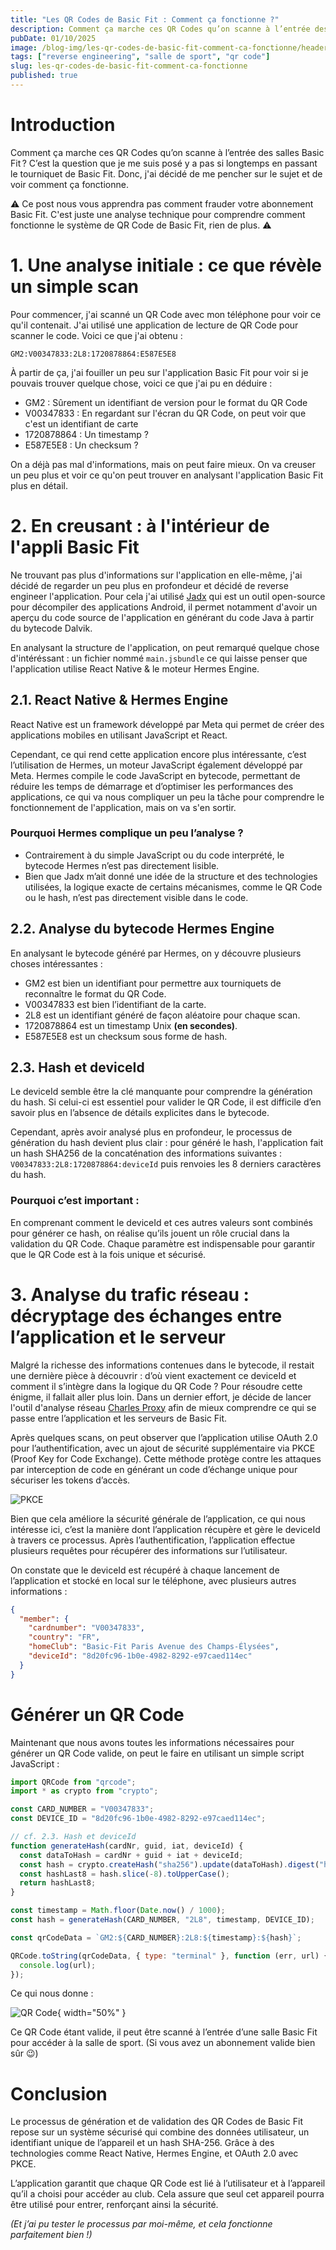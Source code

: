 ```yaml
---
title: "Les QR Codes de Basic Fit : Comment ça fonctionne ?"
description: Comment ça marche ces QR Codes qu’on scanne à l’entrée des salles Basic Fit ? C’est la question que je me suis posé. Dans ce post, on va parler QR Codes, appli mobile, un peu de tech, et de reverse engineering.
pubDate: 01/10/2025
image: /blog-img/les-qr-codes-de-basic-fit-comment-ca-fonctionne/header.webp
tags: ["reverse engineering", "salle de sport", "qr code"]
slug: les-qr-codes-de-basic-fit-comment-ca-fonctionne
published: true
---
```


# Introduction

Comment ça marche ces QR Codes qu’on scanne à l’entrée des salles Basic Fit ? C’est la question que je me suis posé y a pas si longtemps en passant le tourniquet de Basic Fit. Donc, j'ai décidé de me pencher sur le sujet et de voir comment ça fonctionne.

⚠️ Ce post nous vous apprendra pas comment frauder votre abonnement Basic Fit. C'est juste une analyse technique pour comprendre comment fonctionne le système de QR Code de Basic Fit, rien de plus. ⚠️

# 1. Une analyse initiale : ce que révèle un simple scan

Pour commencer, j'ai scanné un QR Code avec mon téléphone pour voir ce qu'il contenait. J'ai utilisé une application de lecture de QR Code pour scanner le code. Voici ce que j'ai obtenu :

```plaintext
GM2:V00347833:2L8:1720878864:E587E5E8
```

À partir de ça, j'ai fouiller un peu sur l'application Basic Fit pour voir si je pouvais trouver quelque chose, voici ce que j'ai pu en déduire :

- GM2 : Sûrement un identifiant de version pour le format du QR Code
- V00347833 : En regardant sur l'écran du QR Code, on peut voir que c'est un identifiant de carte
- 1720878864 : Un timestamp ?
- E587E5E8 : Un checksum ?

On a déjà pas mal d'informations, mais on peut faire mieux. On va creuser un peu plus et voir ce qu'on peut trouver en analysant l'application Basic Fit plus en détail.

# 2. En creusant : à l'intérieur de l'appli Basic Fit

Ne trouvant pas plus d'informations sur l'application en elle-même, j'ai décidé de regarder un peu plus en profondeur et décidé de reverse engineer l'application. Pour cela j'ai utilisé [Jadx](https://github.com/skylot/jadx) qui est un outil open-source pour décompiler des applications Android, il permet notamment d'avoir un aperçu du code source de l'application en générant du code Java à partir du bytecode Dalvik.

En analysant la structure de l'application, on peut remarqué quelque chose d'intéréssant : un fichier nommé `main.jsbundle` ce qui laisse penser que l'application utilise React Native & le moteur Hermes Engine.

## 2.1. React Native & Hermes Engine

React Native est un framework développé par Meta qui permet de créer des applications mobiles en utilisant JavaScript et React.

Cependant, ce qui rend cette application encore plus intéressante, c’est l’utilisation de Hermes, un moteur JavaScript également développé par Meta. Hermes compile le code JavaScript en bytecode, permettant de réduire les temps de démarrage et d’optimiser les performances des applications, ce qui va nous compliquer un peu la tâche pour comprendre le fonctionnement de l'application, mais on va s'en sortir.

### Pourquoi Hermes complique un peu l’analyse ?

- Contrairement à du simple JavaScript ou du code interprété, le bytecode Hermes n’est pas directement lisible.
- Bien que Jadx m’ait donné une idée de la structure et des technologies utilisées, la logique exacte de certains mécanismes, comme le QR Code ou le hash, n’est pas directement visible dans le code.

## 2.2. Analyse du bytecode Hermes Engine

En analysant le bytecode généré par Hermes, on y découvre plusieurs choses intéressantes :

- GM2 est bien un identifiant pour permettre aux tourniquets de reconnaître le format du QR Code.
- V00347833 est bien l’identifiant de la carte.
- 2L8 est un identifiant généré de façon aléatoire pour chaque scan.
- 1720878864 est un timestamp Unix **(en secondes)**.
- E587E5E8 est un checksum sous forme de hash.

## 2.3. Hash et deviceId

Le deviceId semble être la clé manquante pour comprendre la génération du hash. Si celui-ci est essentiel pour valider le QR Code, il est difficile d’en savoir plus en l’absence de détails explicites dans le bytecode.

Cependant, après avoir analysé plus en profondeur, le processus de génération du hash devient plus clair : pour généré le hash, l'application fait un hash SHA256 de la concaténation des informations suivantes : `V00347833:2L8:1720878864:deviceId` puis renvoies les 8 derniers caractères du hash.

### Pourquoi c’est important :

En comprenant comment le deviceId et ces autres valeurs sont combinés pour générer ce hash, on réalise qu’ils jouent un rôle crucial dans la validation du QR Code. Chaque paramètre est indispensable pour garantir que le QR Code est à la fois unique et sécurisé.

# 3. Analyse du trafic réseau : décryptage des échanges entre l’application et le serveur

Malgré la richesse des informations contenues dans le bytecode, il restait une dernière pièce à découvrir : d’où vient exactement ce deviceId et comment il s’intègre dans la logique du QR Code ? Pour résoudre cette énigme, il fallait aller plus loin. Dans un dernier effort, je décide de lancer l'outil d'analyse réseau [Charles Proxy](https://www.charlesproxy.com) afin de mieux comprendre ce qui se passe entre l’application et les serveurs de Basic Fit.

Après quelques scans, on peut observer que l’application utilise OAuth 2.0 pour l’authentification, avec un ajout de sécurité supplémentaire via PKCE (Proof Key for Code Exchange). Cette méthode protège contre les attaques par interception de code en générant un code d’échange unique pour sécuriser les tokens d’accès.

![PKCE](/blog-img/les-qr-codes-de-basic-fit-comment-ca-fonctionne/pkce.webp)

Bien que cela améliore la sécurité générale de l’application, ce qui nous intéresse ici, c’est la manière dont l’application récupère et gère le deviceId à travers ce processus. Après l’authentification, l’application effectue plusieurs requêtes pour récupérer des informations sur l’utilisateur.

On constate que le deviceId est récupéré à chaque lancement de l’application et stocké en local sur le téléphone, avec plusieurs autres informations :

```json
{
  "member": {
    "cardnumber": "V00347833",
    "country": "FR",
    "homeClub": "Basic-Fit Paris Avenue des Champs-Élysées",
    "deviceId": "8d20fc96-1b0e-4982-8292-e97caed114ec"
  }
}
```

# Générer un QR Code

Maintenant que nous avons toutes les informations nécessaires pour générer un QR Code valide, on peut le faire en utilisant un simple script JavaScript :

```javascript
import QRCode from "qrcode";
import * as crypto from "crypto";

const CARD_NUMBER = "V00347833";
const DEVICE_ID = "8d20fc96-1b0e-4982-8292-e97caed114ec";

// cf. 2.3. Hash et deviceId
function generateHash(cardNr, guid, iat, deviceId) {
  const dataToHash = cardNr + guid + iat + deviceId;
  const hash = crypto.createHash("sha256").update(dataToHash).digest("hex");
  const hashLast8 = hash.slice(-8).toUpperCase();
  return hashLast8;
}

const timestamp = Math.floor(Date.now() / 1000);
const hash = generateHash(CARD_NUMBER, "2L8", timestamp, DEVICE_ID);

const qrCodeData = `GM2:${CARD_NUMBER}:2L8:${timestamp}:${hash}`;

QRCode.toString(qrCodeData, { type: "terminal" }, function (err, url) {
  console.log(url);
});
```

Ce qui nous donne :

![QR Code](/blog-img/les-qr-codes-de-basic-fit-comment-ca-fonctionne/resultat.webp){ width="50%" }

Ce QR Code étant valide, il peut être scanné à l’entrée d’une salle Basic Fit pour accéder à la salle de sport. (Si vous avez un abonnement valide bien sûr 😉)

# Conclusion

Le processus de génération et de validation des QR Codes de Basic Fit repose sur un système sécurisé qui combine des données utilisateur, un identifiant unique de l’appareil et un hash SHA-256. Grâce à des technologies comme React Native, Hermes Engine, et OAuth 2.0 avec PKCE.

L’application garantit que chaque QR Code est lié à l’utilisateur et à l’appareil qu’il a choisi pour accéder au club. Cela assure que seul cet appareil pourra être utilisé pour entrer, renforçant ainsi la sécurité.

_(Et j’ai pu tester le processus par moi-même, et cela fonctionne parfaitement bien !)_
